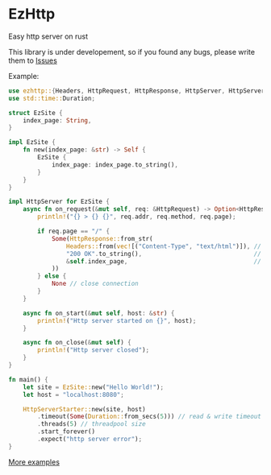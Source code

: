 # EzHttp
Easy http server on rust

This library is under developement, so if you found any bugs, please write them to [Issues](https://github.com/MeexReay/ezhttp/issues)

Example:
```rust
use ezhttp::{Headers, HttpRequest, HttpResponse, HttpServer, HttpServerStarter};
use std::time::Duration;

struct EzSite {
    index_page: String,
}

impl EzSite {
    fn new(index_page: &str) -> Self {
        EzSite {
            index_page: index_page.to_string(),
        }
    }
}

impl HttpServer for EzSite {
    async fn on_request(&mut self, req: &HttpRequest) -> Option<HttpResponse> {
        println!("{} > {} {}", req.addr, req.method, req.page);

        if req.page == "/" {
            Some(HttpResponse::from_str(
                Headers::from(vec![("Content-Type", "text/html")]), // response headers
                "200 OK".to_string(),                               // response status code
                &self.index_page,                                   // response body
            ))
        } else {
            None // close connection
        }
    }

    async fn on_start(&mut self, host: &str) {
        println!("Http server started on {}", host);
    }

    async fn on_close(&mut self) {
        println!("Http server closed");
    }
}

fn main() {
    let site = EzSite::new("Hello World!");
    let host = "localhost:8080";

    HttpServerStarter::new(site, host)
        .timeout(Some(Duration::from_secs(5))) // read & write timeout
        .threads(5) // threadpool size
        .start_forever()
        .expect("http server error");
}
```

[More examples](https://github.com/MeexReay/ezhttp/blob/main/examples)
